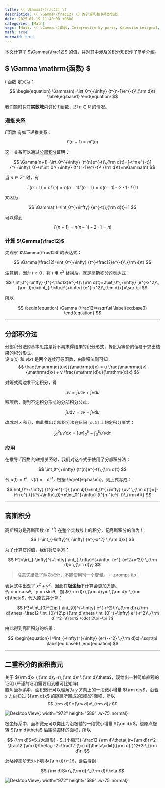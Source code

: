```yaml
---
title: \( \Gamma(\frac12) \)
description: \( \Gamma(\frac12) \) 的计算和相关积分知识
date: 2025-01-19 11:40:00 +0800
categories: [Math]
tags: [Math, \( \Gamma \)函数, Integration by parts, Gaussian integral, polar coordinate system]
math: true
mermaid: true
---
```


本文计算了 $\Gamma(\frac12)$ 的值，并对其中涉及的积分知识作了简单介绍。

## $ \Gamma \mathrm{函数} $
$\Gamma \mathrm{函数}$ 定义为：

$$
\begin{equation}
  \Gamma(n)=\int_0^{+\infty} {t^{n-1}e^{-t}\,{\rm d}t}
  \label{eq:base1} 
\end{equation}
$$

我们暂时只在**实数域**内讨论 $\Gamma \mathrm{函数}$，即 $n\in R$ 的情况。

### 递推关系
$\Gamma \mathrm{函数}$ 有如下递推关系：

$$
\begin{equation}
  \Gamma(n+1)=n\Gamma(n)
  \label{eq:base2}
\end{equation}
$$

这一关系可以通过[分部积分](#分部积分法)证明：

$$
\Gamma(n+1)=\int_0^{+\infty} {t^{n}e^{-t}\,{\rm d}t}=[-t^n e^{-t}]{^{+\infty}_0}+n\int_0^{+\infty} {t^{n-1}e^{-t}\,{\rm d}t}=n\Gamma(n)
$$

当 $n\in Z^+$ 时，有

$$
\Gamma(n+1)=n\Gamma(n)=n(n-1) \Gamma(n-1)=n(n-1)\cdots2\cdot1\cdot\Gamma(1)
$$

又因为

$$
\Gamma(1)=\int_0^{+\infty} {e^{-t}\,{\rm d}t}=1
$$

可以得到

$$
\Gamma(n+1)=n(n-1)\cdots2\cdot1=n!
$$

### 计算 $\Gamma(\frac12)$
先观察 $\Gamma(\frac12)$ 的表达式：

$$
\Gamma(\frac12)=\int_0^{+\infty} {t^{-\frac12}e^{-t}\,{\rm d}t}
$$

注意到，因为 $t\geq0$，将 $t$ 用 $x^2$ 替换后，就是[高斯积分](#高斯积分)的表达式：

$$
\int_0^{+\infty} {t^{-\frac12}e^{-t}\,{\rm d}t}=2\int_0^{+\infty} {e^{-x^2}\,{\rm d}x}=\int_{-\infty}^{+\infty} {e^{-x^2}\,{\rm d}x}=\sqrt\pi
$$

所以，

$$
\begin{equation}
  \Gamma (\frac12)=\sqrt\pi
  \label{eq:base3}
\end{equation}
$$

---

<span id="分部积分法"> </span>

## 分部积分法
分部积分法的基本思路是将不易求得结果的积分形式，转化为等价的但易于求出结果的积分形式。  
设 $u(x)$ 和 $v(x)$ 是两个连续可导函数，由乘积法则可知：
$$
\frac{\mathrm{d}(uv)}{\mathrm{d}x} = u \frac{\mathrm{d}v}{\mathrm{d}x} + v \frac{\mathrm{d}u}{\mathrm{d}x}
$$

对等式两边求不定积分，得

$$
uv=\int u{\mathrm{d}v}+\int v{\mathrm{d}u}
$$

移项后，得到不定积分形式的分部积分公式：

$$
\begin{equation}
  \int u{\mathrm{d}v}=uv-\int v{\mathrm{d}u}
  \label{eq:base4}
\end{equation}
$$

改成对 $x$ 积分，由此推出分部积分法在区间 $[a,b]$ 上的定积分形式：

$$
\begin{equation}
  \int_a^b uv'{\mathrm{d}x}=[uv]{^b_a}-\int_a^b u'v{\mathrm{d}x}
  \label{eq:base5}
\end{equation}
$$

### 应用
在推导 $\Gamma \mathrm{函数}$ 的递推关系时，我们对这个式子使用了分部积分法：

$$
\int_0^{+\infty} {t^{n}e^{-t}\,{\rm d}t}
$$

令 $u(t)=t^n$，$v(t)=-e^{-t}$，根据&nbsp;\eqref{eq:base5}，则上式写成：

$$
\int_0^{+\infty} {t^{n}e^{-t}\,{\rm d}t}=\int_0^{+\infty} {uv' \,{\rm d}t}=[-t^n e^{-t}]{^{+\infty}_0}+n\int_0^{+\infty} {t^{n-1}e^{-t}\,{\rm d}t}
$$

---

<span id="高斯积分"> </span>
## 高斯积分
高斯积分是高斯函数 $(e^{-x^2})$ 在整个实数线上的积分，记高斯积分的值为 $I$：

$$
I=\int_{-\infty}^{+\infty} {e^{-x^2} \,{\rm d}x}
$$

为了计算它的值，我们将它平方：

$$
I^2=\int_{-\infty}^{+\infty} \int_{-\infty}^{+\infty} {e^{-(x^2+y^2)} \,{\rm d}x \,{\rm d}y}
$$

> 注意这里做了两次积分，不能使用同一个变量。
{: .prompt-tip }

表达式中出现了 $x^2+y^2$，因此在**极坐标**下计算会更加方便。  
令 $x=r\cos\theta$, &nbsp;&nbsp;$y=r\sin\theta$, &nbsp;&nbsp;则 ${\rm d}x\,{\rm d}y=r\,{\rm d}r \,{\rm d}\theta$，代入原式并计算：

$$
I^2=\int_{0}^{2\pi} \int_{0}^{+\infty} e^{-r^2}\,r\,{\rm d}r\,{\rm d}\theta=\frac12 \int_{0}^{2\pi}{\rm d}\theta \int_{0}^{+\infty} e^{-r^2}\,{\rm d}r^2=\frac12 \cdot 2\pi=\pi
$$

由此得到高斯积分的结果：

$$
\begin{equation}
  I=\int_{-\infty}^{+\infty} {e^{-x^2} \,{\rm d}x}=\sqrt\pi
  \label{eq:base6}
\end{equation}
$$

---

## 二重积分的面积微元

关于 ${\rm d}x \,{\rm d}y=r\,{\rm d}r \,{\rm d}\theta$，现给出一种简单直观的证明 (严谨的证明需要用到雅可比矩阵).  
直角坐标系中，面积微元可以理解为 $y$ 方向上的一段微小增量 ${\rm d}y$，沿着 $x$ 方向扫过 ${\rm d}x$ 的距离所围成的矩形的面积，所以
$$
{\rm d}S={\rm d}x\,{\rm d}y
$$

![Desktop View](https://cdn.jsdelivr.net/gh/flowing-wind/img@main/img/%E7%9B%B4%E8%A7%92%E5%9D%90%E6%A0%87%E7%B3%BB%E9%9D%A2%E7%A7%AF%E5%BE%AE%E5%85%83.png){: width="972" height="589" .w-75 .normal}

极坐标系中，面积微元可以类比为沿极轴的一段微小增量 ${\rm d}r$，绕原点旋转 ${\rm d}\theta$ 后围成圆环的面积，所以

$$
{\rm d}S=S_{大扇形} - S_{小扇形}=\frac12 {\rm d}\theta\,(r+{\rm d}r)^2-\frac12 {\rm d}\theta\,r^2=\frac12 {\rm d}\theta\cdot(({\rm d}r)^2+2r\,{\rm d}r)
$$

忽略掉高阶无穷小项 $({\rm d}r)^2$，最后得到：

$$
{\rm d}S=r\,{\rm d}r\,{\rm d}\theta
$$

![Desktop View](https://cdn.jsdelivr.net/gh/flowing-wind/img@main/img/%E6%9E%81%E5%9D%90%E6%A0%87%E9%9D%A2%E7%A7%AF%E5%BE%AE%E5%85%83.png){: width="972" height="589" .w-75 .normal}